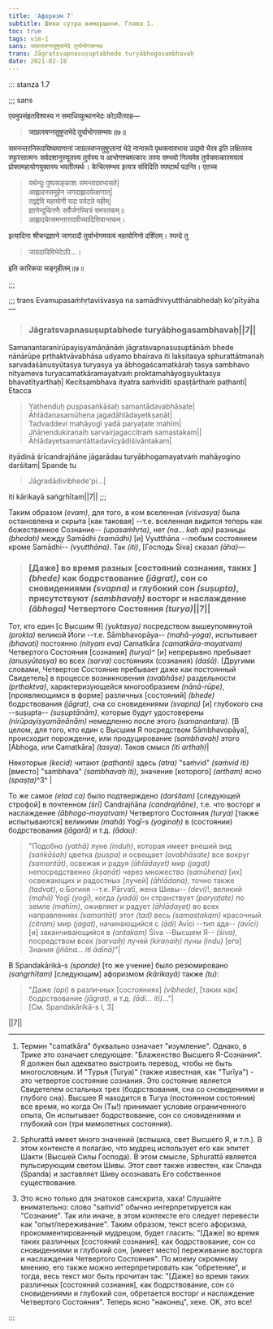 ```yaml
---
title: 'Афоризм 7'
subtitle: Шива сутра вимаршини. Глава 1.
toc: true
tags: vim-1
sans: जाग्रत्स्वप्नसुषुप्तभेदे तुर्याभोगसम्भवः
trans: Jāgratsvapnasuṣuptabhede turyābhogasambhavaḥ
date: 2021-02-18
---
```


::: stanza 1.7


;;; sans

एवमुपसंहृतविश्वस्य न समाधिव्युत्थानभेदः कोऽपीत्याह—


> **जाग्रत्स्वप्नसुषुप्तभेदे तुर्याभोगसम्भवः॥७॥**


समनन्तरनिरूपयिष्यमाणानां जाग्रत्स्वप्नसुषुप्तानां भेदे नानारूपे पृथक्त्वावभास उद्यमो भैरव इति लक्षितस्य स्फुरत्तात्मनः सर्वदशानुस्यूतस्य तुर्यस्य य आभोगश्चमत्कारः तस्य सम्भवो नित्यमेव तुर्यचमत्कारमयत्वं प्रोक्तमहायोगयुक्तस्य भवतीत्यर्थः। केचित्सम्भव इत्यत्र संविदिति स्पष्टार्थं पठन्ति। एतच्च

>यथेन्दुः पुष्पसङ्काशः समन्तादवभासते|    
आह्लादनसमूहेन जगदाह्लादयेत्क्षणात्|    
तद्वद्देवि महायोगी यदा पर्यटते महीम्|    
ज्ञानेन्दुकिरणैः सर्वैर्जगच्चित्रं समस्तकम्॥     
आह्लादयेत्समन्तात्तदवीच्यादिशिवान्तकम्।

इत्यादिना श्रीचन्द्रज्ञाने जागरादौ तुर्याभोगमयत्वं महायोगिनो दर्शितम्। स्पन्दे तु

>जाग्रदादिविभेदेऽपि...।

इति कारिकया सङ्गृहीतम्॥७॥
 
;;;


;;; trans
Evamupasaṁhṛtaviśvasya na samādhivyutthānabhedaḥ ko'pītyāha—


>### Jāgratsvapnasuṣuptabhede turyābhogasambhavaḥ||7||


Samanantaranirūpayiṣyamāṇānāṁ jāgratsvapnasuṣuptānāṁ bhede nānārūpe pṛthaktvāvabhāsa udyamo bhairava iti lakṣitasya sphurattātmanaḥ sarvadaśānusyūtasya turyasya ya ābhogaścamatkāraḥ tasya sambhavo nityameva turyacamatkāramayatvaṁ proktamahāyogayuktasya bhavatītyarthaḥ| Kecitsambhava ityatra saṁviditi spaṣṭārthaṁ paṭhanti| Etacca

>Yathenduḥ puṣpasaṅkāśaḥ samantādavabhāsate|    
Āhlādanasamūhena jagadāhlādayetkṣaṇāt|    
Tadvaddevi mahāyogī yadā paryaṭate mahīm|    
Jñānendukiraṇaiḥ sarvairjagaccitraṁ samastakam||    
Āhlādayetsamantāttadavīcyādiśivāntakam|

ityādinā śrīcandrajñāne jāgarādau turyābhogamayatvaṁ mahāyogino darśitam| Spande tu

>Jāgradādivibhede'pi...|

iti kārikayā saṅgṛhītam||7||
;;; 


Таким образом _(evam)_, для того, в ком вселенная _(viśvasya)_ была остановлена и скрыта [как таковая] --т.е. вселенная видится теперь как божественное Сознание-- _(upasaṁhṛta)_, нет _(na... kaḥ api)_ разницы _(bhedaḥ)_ между Samādhi _(samādhi)_ [и] Vyutthāna --любым состоянием кроме Samādhi-- _(vyutthāna)_. Так _(iti)_, [Господь Śiva] сказал _(āha)_—


>### [Даже] во время разных [состояний сознания, таких ] _(bhede)_ как бодрствование _(jāgrat)_, сон со сновидениями _(svapna)_ и глубокий сон _(suṣupta)_, присутствуют _(sambhavaḥ)_ восторг и наслаждение _(ābhoga)_ Четвертого Состояния _(turya)_||7||


Тот, кто един [с Высшим Я] _(yuktasya)_ посредством вышеупомянутой _(prokta)_ великой Йоги --т.е. Śāmbhavopāya-- _(mahā-yoga)_, испытывает _(bhavati)_ постоянно _(nityam eva)_ Camatkāra _(camatkāra-mayatvam)_ Четвертого Состояния [сознания] _(turya)_^ [и] непрерывно пребывает _(anusyūtasya)_ во всех _(sarva)_ состояниях (сознания) _(daśā)_. [Другими словами, Четвертое Состояние пребывает даже как постоянный Свидетель] в процессе возникновения _(avabhāse)_ раздельности _(pṛthaktva)_, характеризующейся многообразием _(nānā-rūpe)_, [проявляющимся в форме] различных [состояний] _(bhede)_ бодрствования _(jāgrat)_, сна со сновидениями _(svapna)_ [и] глубокого сна --suṣupta-- _(suṣuptānām)_, которые будут удостоверены _(nirūpayiṣyamāṇānām)_ немедленно после этого _(samanantara)_. [В целом, для того, кто един с Высшим Я посредством Śāmbhavopāya], происходит порождение, или продуцирование _(sambhavaḥ)_ этого [Ābhoga, или Camatkāra] _(tasya)_. Таков смысл _(iti arthaḥ)_|

Некоторые _(kecid)_ читают _(paṭhanti)_ здесь _(atra)_ "saṁvid" _(saṁvid iti)_ [вместо] "sambhava" _(sambhavaḥ iti)_, значение [которого] _(artham)_ ясно _(spaṣṭa)_^3^ |

То же самое _(etad ca)_ было подтверждено _(darśitam)_ [следующей строфой] в почтенном _(śrī)_ Candrajñāna _(candrajñāne)_, т.е. что восторг и наслаждение _(ābhoga-mayatvam)_ Четвертого Состояния _(turya)_ [также испытываются] великими _(mahā)_ Yogī-s _(yoginaḥ)_ в (состоянии) бодрствования _(jāgarā)_ и т.д. _(ādau)_:

>"Подобно _(yathā)_ луне _(induḥ)_, которая имеет внеший вид _(saṅkāśaḥ)_ цветка _(puṣpa)_ и освещает _(avabhāsate)_ все вокруг _(samantāt)_, освежая и радуя _(āhlādayet)_ мир _(jagat)_ непосредственно _(kṣaṇāt)_ через множество _(samūhena)_ [их] освежающих и радостных [лучей] _(āhlādana)_, точно также _(tadvat)_, о Богиня --т.е. Pārvatī, жена Шивы-- _(devi)_!, великий _(mahā)_ Yogī _(yogī)_, когда _(yadā)_ он странствует _(paryaṭate)_ по земле _(mahīm)_, оживляет и радует _(āhlādayet)_ во всех направлениях _(samantāt)_ этот _(tad)_ весь _(samastakam)_ красочный _(citram)_ мир _(jagat)_, начинающийся с _(ādi)_ Avīci --тип ада-- _(avīci)_ [и] заканчивающийся в _(antakam)_ Śiva --Высшем Я-- _(śiva)_, посредством всех _(sarvaiḥ)_ лучей _(kiraṇaiḥ)_ луны _(indu)_ [его] Знания _(jñāna... iti ādinā)_"|

В Spandakārikā-s _(spande)_ [то же учение] было резюмировано _(saṅgṛhītam)_ [следующим] афоризмом _(kārikayā)_ также _(tu)_:

>"Даже _(api)_ в различных [состояниях] _(vibhede)_, [таких как] бодрствование _(jāgrat)_, и т.д. _(ādi... iti)_..."|    
[См. Spandakārikā-s I, 3]

||7||


-----

1. Термин "camatkāra" буквально означает "изумление". Однако, в Трике это означает следующее: "Блаженство Высшего Я-Сознания". Я должен был адекватно выстроить перевод, чтобы не быть многословным. И "Турья (Turya)" (также известная, как "Turīya") - это четвертое состояние сознания. Это состояние является Свидетелем остальных трех (бодрствования, сна со сновидениями и глубого сна). Высшее Я находится в Turya (постоянном состоянии) все время, но когда Он (Ты!) принимает условие ограниченного опыта, Он испытывает бодрствование, сон со сновидениями и глубокий сон (три мимолетных состояния).

2. Sphurattā имеет много значений (вспышка, свет Высшего Я, и т.п.). В этом контексте я полагаю, что мудрец использует его как эпитет Шакти (Высшей Силы Господа). В этом смысле, Sphurattā является пульсирующим светом Шивы. Этот свет также известен, как Спанда (Spanda) и заставляет Шиву осознавать Его собственное существование.

3. Это ясно только для знатоков санскрита, хаха! Слушайте внимательно: слово "saṁvid" обычно интерпретируется как "Сознание". Так или иначе, в этом контексте его следует перевести как "опыт/переживание". Таким образом, текст всего афоризма, прокомментированный мудрецом, будет гласить: "[Даже] во время таких различных [состояний сознания], как бодрствование, сон со сновидениями и глубокий сон, [имеет место] переживание восторга и наслаждения Четвертого Состояния". По моему скромному мнению, его также можно интерпретировать как "обретение", и тогда, весь текст мог быть прочитан так: "[Даже] во время таких различных [состояний сознания], как бодрствование, сон со сновидениями и глубокий сон, обретается восторг и наслаждение Четвертого Состояния". Теперь ясно "наконец", хехе. OK, это все!

::: 
